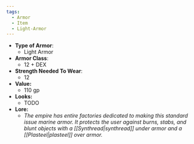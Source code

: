 ```yaml
---
tags:
  - Armor
  - Item
  - Light-Armor
---
```

* __Type of Armor__:
	* Light Armor
* __Armor Class__:
	* 12 + DEX
* __Strength Needed To Wear__:
	* 12
* **Value:**
	* 110 gp
* **Looks:**
	* TODO
* **Lore:**
	* *The empire has entire factories dedicated to making this standard issue marine armor. It protects the user against burns, stabs, and blunt objects with a [[Synthread|synthread]] under armor and a [[Plasteel|plasteel]] over armor.*



